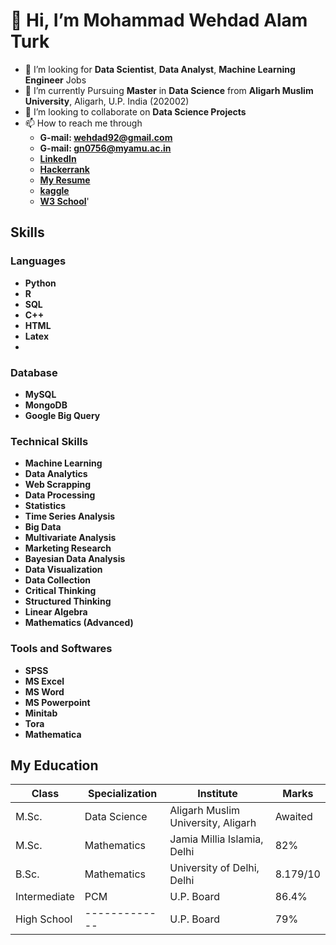 # 👋 Hi, I’m Mohammad Wehdad Alam Turk
- 👀 I’m looking for **Data Scientist**, **Data Analyst**, **Machine Learning Engineer** Jobs
- 🌱 I’m currently Pursuing **Master** in **Data Science** from **Aligarh Muslim University**, Aligarh, U.P. India (202002)
- 💞️ I’m looking to collaborate on **Data Science Projects**
- 📫 How to reach me through 
  - **G-mail: wehdad92@gmail.com** 
  - **G-mail: gn0756@myamu.ac.in**
  - [**LinkedIn**](https://www.linkedin.com/in/wehdad-alam-037062212/)
  - [**Hackerrank**]()
  - [**My Resume**]()
  - [**kaggle**]()
  - [**W3 School**]()'
 
 ## Skills
 
 ### Languages
 *  **Python**
 *  **R**
 *  **SQL**
 *  **C++**
 *  **HTML**
 *  **Latex**
 *  
 ### Database
 *  **MySQL**
 *  **MongoDB**
 *  **Google Big Query**
 
 ### Technical Skills
 *  **Machine Learning**
 *  **Data Analytics**
 *  **Web Scrapping**
 *  **Data Processing**
 *  **Statistics**
 *  **Time Series Analysis**
 *  **Big Data**
 *  **Multivariate Analysis**
 *  **Marketing Research**
 *  **Bayesian Data Analysis**
 *  **Data Visualization**
 *  **Data Collection**
 *  **Critical Thinking**
 *  **Structured Thinking**
 *  **Linear Algebra**
 *  **Mathematics (Advanced)**
 
 ### Tools and Softwares
 *  **SPSS**
 *  **MS Excel**
 *  **MS Word**
 *  **MS Powerpoint**
 *  **Minitab**
 *  **Tora**
 *  **Mathematica**
 
## My Education
 
| **Class**    | **Specialization** | **Institute**                      | **Marks** |
| -------------| ------------------ | ---------------------------------- | ----------|
| M.Sc.        | Data Science       | Aligarh Muslim University, Aligarh | Awaited   |
| M.Sc.        | Mathematics        | Jamia Millia Islamia, Delhi        | 82%       |
| B.Sc.        | Mathematics        | University of Delhi, Delhi         | 8.179/10  |
| Intermediate | PCM                | U.P. Board                         | 86.4%     |
| High School  |  -------------     | U.P. Board                         | 79%       |
